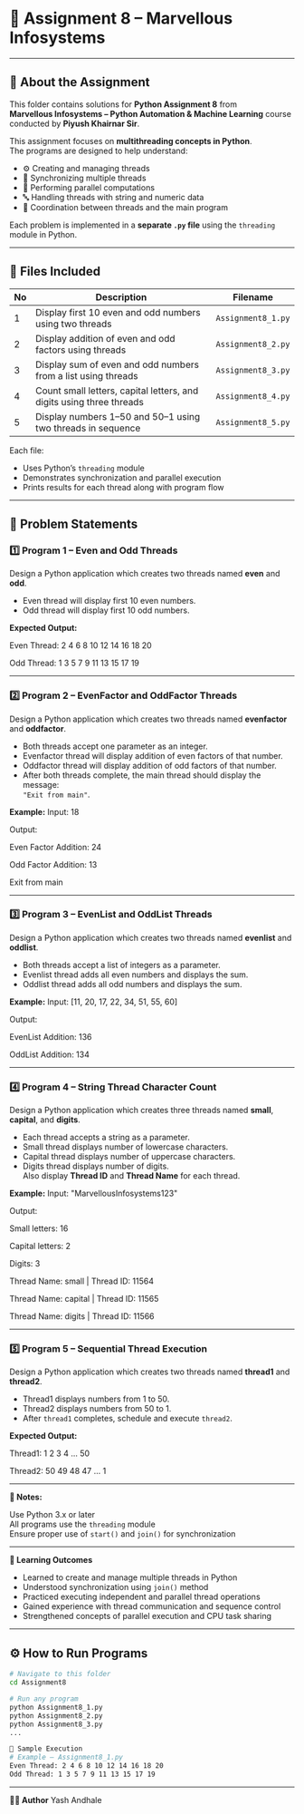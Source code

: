 # 🧠 Assignment 8 – Marvellous Infosystems

---

## 📘 About the Assignment

This folder contains solutions for **Python Assignment 8** from  
**Marvellous Infosystems – Python Automation & Machine Learning** course conducted by **Piyush Khairnar Sir**.  

This assignment focuses on **multithreading concepts in Python**.  
The programs are designed to help understand:
- ⚙️ Creating and managing threads  
- 🔁 Synchronizing multiple threads  
- 🧮 Performing parallel computations  
- 🔤 Handling threads with string and numeric data  
- 🧠 Coordination between threads and the main program  

Each problem is implemented in a **separate `.py` file** using the `threading` module in Python.

---

## 📁 Files Included

| No | Description | Filename |
|----|--------------|-----------|
| 1 | Display first 10 even and odd numbers using two threads | `Assignment8_1.py` |
| 2 | Display addition of even and odd factors using threads | `Assignment8_2.py` |
| 3 | Display sum of even and odd numbers from a list using threads | `Assignment8_3.py` |
| 4 | Count small letters, capital letters, and digits using three threads | `Assignment8_4.py` |
| 5 | Display numbers 1–50 and 50–1 using two threads in sequence | `Assignment8_5.py` |

Each file:
- Uses Python’s `threading` module  
- Demonstrates synchronization and parallel execution  
- Prints results for each thread along with program flow  

---

## 🧩 Problem Statements

### 1️⃣ Program 1 – Even and Odd Threads
Design a Python application which creates two threads named **even** and **odd**.  
- Even thread will display first 10 even numbers.  
- Odd thread will display first 10 odd numbers.

**Expected Output:**

Even Thread: 2 4 6 8 10 12 14 16 18 20

Odd Thread: 1 3 5 7 9 11 13 15 17 19


---

### 2️⃣ Program 2 – EvenFactor and OddFactor Threads
Design a Python application which creates two threads named **evenfactor** and **oddfactor**.  
- Both threads accept one parameter as an integer.  
- Evenfactor thread will display addition of even factors of that number.  
- Oddfactor thread will display addition of odd factors of that number.  
- After both threads complete, the main thread should display the message:  
  `"Exit from main"`.

**Example:**
Input: 18

Output:

Even Factor Addition: 24

Odd Factor Addition: 13

Exit from main


---

### 3️⃣ Program 3 – EvenList and OddList Threads
Design a Python application which creates two threads named **evenlist** and **oddlist**.  
- Both threads accept a list of integers as a parameter.  
- Evenlist thread adds all even numbers and displays the sum.  
- Oddlist thread adds all odd numbers and displays the sum.

**Example:**
Input: [11, 20, 17, 22, 34, 51, 55, 60]

Output:

EvenList Addition: 136

OddList Addition: 134


---

### 4️⃣ Program 4 – String Thread Character Count
Design a Python application which creates three threads named **small**, **capital**, and **digits**.  
- Each thread accepts a string as a parameter.  
- Small thread displays number of lowercase characters.  
- Capital thread displays number of uppercase characters.  
- Digits thread displays number of digits.  
Also display **Thread ID** and **Thread Name** for each thread.

**Example:**
Input: "MarvellousInfosystems123"

Output:

Small letters: 16

Capital letters: 2

Digits: 3

Thread Name: small | Thread ID: 11564

Thread Name: capital | Thread ID: 11565

Thread Name: digits | Thread ID: 11566


---

### 5️⃣ Program 5 – Sequential Thread Execution
Design a Python application which creates two threads named **thread1** and **thread2**.  
- Thread1 displays numbers from 1 to 50.  
- Thread2 displays numbers from 50 to 1.  
- After `thread1` completes, schedule and execute `thread2`.

**Expected Output:**

Thread1: 1 2 3 4 ... 50

Thread2: 50 49 48 47 ... 1


---

**📝 Notes:**

Use Python 3.x or later  
All programs use the `threading` module  
Ensure proper use of `start()` and `join()` for synchronization  

---

**🎯 Learning Outcomes**

- Learned to create and manage multiple threads in Python  
- Understood synchronization using `join()` method  
- Practiced executing independent and parallel thread operations  
- Gained experience with thread communication and sequence control  
- Strengthened concepts of parallel execution and CPU task sharing  

---

## ⚙️ How to Run Programs

```bash
# Navigate to this folder
cd Assignment8

# Run any program
python Assignment8_1.py
python Assignment8_2.py
python Assignment8_3.py
...

🧪 Sample Execution
# Example – Assignment8_1.py
Even Thread: 2 4 6 8 10 12 14 16 18 20
Odd Thread: 1 3 5 7 9 11 13 15 17 19

```
---

**👨‍💻 Author**
Yash Andhale
